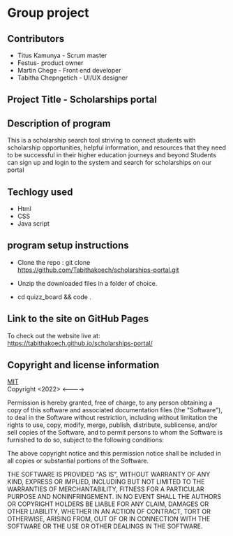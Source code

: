 # Group project
## Contributors
* Titus Kamunya - Scrum master
* Festus- product owner
* Martin Chege - Front end developer
* Tabitha Chepngetich - UI/UX designer
##  Project Title - Scholarships portal
## Description of program
This is  a scholarship search tool striving to connect students with scholarship opportunities, helpful information, and resources that they need to be successful in their higher education journeys and beyond
Students can sign up and login to the system and search for scholarships on our portal

## Techlogy used
* Html
* CSS
* Java script


## program setup instructions
* Clone the repo : git clone https://github.com/Tabithakoech/scholarships-portal.git
* Unzip the downloaded files in a folder of choice.
  
* cd quizz_board && code .
  
## Link to the site on GitHub Pages
To check out the website live at: https://tabithakoech.github.io/scholarships-portal/
## Copyright and license information
[MIT](https://opensource.org/licenses/MIT) <br>
Copyright <2022> <---->

Permission is hereby granted, free of charge, to any person obtaining a copy of this software and associated documentation files (the "Software"), to deal in the Software without restriction, including without limitation the rights to use, copy, modify, merge, publish, distribute, sublicense, and/or sell copies of the Software, and to permit persons to whom the Software is furnished to do so, subject to the following conditions:

The above copyright notice and this permission notice shall be included in all copies or substantial portions of the Software.

THE SOFTWARE IS PROVIDED "AS IS", WITHOUT WARRANTY OF ANY KIND, EXPRESS OR IMPLIED, INCLUDING BUT NOT LIMITED TO THE WARRANTIES OF MERCHANTABILITY, FITNESS FOR A PARTICULAR PURPOSE AND NONINFRINGEMENT. IN NO EVENT SHALL THE AUTHORS OR COPYRIGHT HOLDERS BE LIABLE FOR ANY CLAIM, DAMAGES OR OTHER LIABILITY, WHETHER IN AN ACTION OF CONTRACT, TORT OR OTHERWISE, ARISING FROM, OUT OF OR IN CONNECTION WITH THE SOFTWARE OR THE USE OR OTHER DEALINGS IN THE SOFTWARE.
